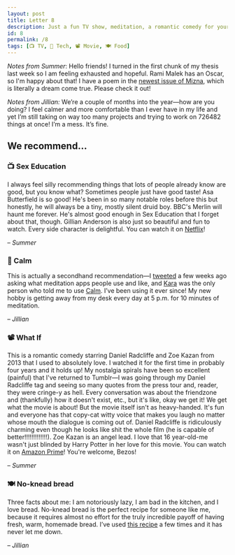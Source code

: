 ```yaml
---
layout: post
title: Letter 8
description: Just a fun TV show, meditation, a romantic comedy for your teenage self, and a recipe for lazy people.
id: 8
permalink: /8
tags: [📺 TV, 📱 Tech, 📽️ Movie, 🍽️ Food]
---
```


_Notes from Summer_: Hello friends! I turned in the first chunk of my thesis last week so I am feeling exhausted and hopeful. Rami Malek has an Oscar, so I'm happy about that! I have a poem in the [newest issue of Mizna](https://squareup.com/store/mizna/item/mizna-the-palestine-issue), which is literally a dream come true. Please check it out!

*Notes from Jillian:* We’re a couple of months into the year—how are you doing? I feel calmer and more comfortable than I ever have in my life and yet I’m still taking on way too many projects and trying to work on 726482 things at once! I’m a mess. It’s fine.

## We recommend…

### 📺 Sex Education

I always feel silly recommending things that lots of people already know are good, but you know what? Sometimes people just have good taste! Asa Butterfield is so good! He's been in so many notable roles before this but honestly, he will always be a tiny, mostly silent druid boy. BBC's Merlin will haunt me forever. He's almost good enough in Sex Education that I forget about that, though. Gillian Anderson is also just so beautiful and fun to watch. Every side character is delightful. You can watch it on [Netflix](https://www.netflix.com/title/80197526)!

– _Summer_

### 📱 Calm
This is actually a secondhand recommendation—I [tweeted](https://twitter.com/jilliangmeehan/status/1091705300367880192) a few weeks ago asking what meditation apps people use and like, and [Kara](https://twitter.com/karahaupt?ref_src=twsrc%5Egoogle%7Ctwcamp%5Eserp%7Ctwgr%5Eauthor) was the only person who told me to use [Calm](https://itunes.apple.com/us/app/calm.com/id571800810). I’ve been using it ever since! My new hobby is getting away from my desk every day at 5 p.m. for 10 minutes of meditation.

– _Jillian_

### 📽️ What If

This is a romantic comedy starring Daniel Radcliffe and Zoe Kazan from 2013 that I used to absolutely love. I watched it for the first time in probably four years and it holds up! My nostalgia spirals have been so excellent (painful) that I've returned to Tumblr—I was going through my Daniel Radcliffe tag and seeing so many quotes from the press tour and, reader, they were cringe-y as hell. Every conversation was about the friendzone and (thankfully) how it doesn't exist, etc., but it's like, okay we get it! We get what the movie is about! But the movie itself isn't as heavy-handed. It's fun and everyone has that copy-cat witty voice that makes you laugh no matter whose mouth the dialogue is coming out of. Daniel Radcliffe is ridiculously charming even though he looks like shit the whole film (he is capable of better!!!!!!!!!!!!!). Zoe Kazan is an angel lead. I love that 16 year-old-me wasn't just blinded by Harry Potter in her love for this movie. You can watch it on [Amazon Prime](https://www.amazon.com/What-If-Daniel-Radcliffe/dp/B00PSO1NFE)! You're welcome, Bezos!

– _Summer_

### 🍽️ No-knead bread
Three facts about me: I am notoriously lazy, I am bad in the kitchen, and I love bread. No-knead bread is the perfect recipe for someone like me, because it requires almost no effort for the truly incredible payoff of having fresh, warm, homemade bread. I’ve used [this recipe](https://www.thekitchn.com/how-to-make-noknead-bread-home-109343) a few times and it has never let me down.

– _Jillian_
